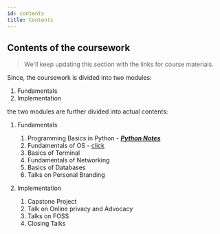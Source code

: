 ```yaml
---
id: contents
title: Contents
---
```


## Contents of the coursework

> We'll keep updating this section with the links for course materials.

Since, the coursework is divided into two modules:
1. Fundamentals
2. Implementation

the two modules are further divided into actual contents:
1. Fundamentals
    1. Programming Basics in Python - _**[Python Notes](https://colab.research.google.com)**_
    2. Fundamentals of OS - [click](week3)
    3. Basics of Terminal
    4. Fundamentals of Networking
    5. Basics of Databases
    6. Talks on Personal Branding

2. Implementation
    1. Capstone Project
    2. Talk on Online privacy and Advocacy
    3. Talks on FOSS
    4. Closing Talks

